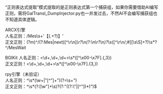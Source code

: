 “正则表达式提取”模式提取的是正则表达式第一个捕获组，如果你需要借助AI编写正则，需将GalTransl_DumpInjector.py也一并发过去，不然AI不会编写捕获组也不知道具体逻辑。  

ARCX引擎  
人名正则：/Mes\s+'【(.+?)】'  
正文正则：(?m)^/(?:Mes|next)[^\r\n]*\r?\n(?:\\n\r?\n)?\s*([^\r\n/;#][\s\S]+?)\s*?^/MesWait  

BGIKit
人名正则：<\d+,\d+,\d+>\s*([^\x00-\x7F].{,3})  
正文正则！<\d+,\d+,\d+>\s*([^\x00-\x7F].{3,})  

rpy引擎（未验证）  
人名正则：^\s*(\w+|"[^"]+")(?=\s+")  
正文正则：^\s*(?:[\w"]+\s)?(?:"((?:\\"|[^"])*)")$  